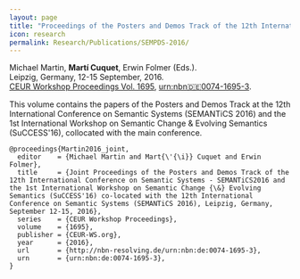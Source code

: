 ```yaml
---
layout: page
title: "Proceedings of the Posters and Demos Track of the 12th International Conference on Semantic Systems - SEMANTiCS2016 and the 1st International Workshop on Semantic Change & Evolving Semantics (SuCCESS'16)"
icon: research
permalink: Research/Publications/SEMPDS-2016/
---
```


Michael Martin, **Martí Cuquet**, Erwin Folmer (Eds.).  
Leipzig, Germany, 12-15 September, 2016.  
[CEUR Workshop Proceedings Vol. 1695](http://ceur-ws.org/Vol-1695/), [urn:nbn:de:0074-1695-3](http://nbn-resolving.de/urn:nbn:de:0074-1695-3).

This volume contains the papers of the Posters and Demos Track at the 12th
International Conference on Semantic Systems (SEMANTiCS 2016) and the 1st
International Workshop on Semantic Change & Evolving Semantics (SuCCESS'16),
collocated with the main conference.

~~~
@proceedings{Martin2016_joint,
  editor    = {Michael Martin and Mart{\'{\i}} Cuquet and Erwin Folmer},
  title     = {Joint Proceedings of the Posters and Demos Track of the 12th International Conference on Semantic Systems - SEMANTiCS2016 and the 1st International Workshop on Semantic Change {\&} Evolving Semantics (SuCCESS'16) co-located with the 12th International Conference on Semantic Systems (SEMANTiCS 2016), Leipzig, Germany, September 12-15, 2016},
  series    = {CEUR Workshop Proceedings},
  volume    = {1695},
  publisher = {CEUR-WS.org},
  year      = {2016},
  url       = {http://nbn-resolving.de/urn:nbn:de:0074-1695-3},
  urn       = {urn:nbn:de:0074-1695-3},
}
~~~
